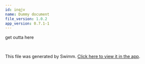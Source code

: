 ```yaml
---
id: inqjv
name: Dummy document
file_version: 1.0.2
app_version: 0.7.1-1
---
```


get outta here

<br/>

This file was generated by Swimm. [Click here to view it in the app](https://app.swimm.io/repos/Z2l0aHViJTNBJTNBZWxsaW90cy1hZHZlbnQtb2YtY29kZSUzQSUzQWVsbGlvdGZpc2tl/docs/inqjv).